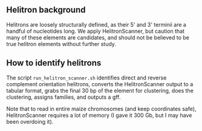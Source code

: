 ## Helitron background

Helitrons are loosely structurally defined, as their 5' and 3' terminii are a handful of nucleotides long. 
We apply HelitronScanner, but caution that many of these elements are candidates, and should not be believed to be true helitron elements without further study.

## How to identify helitrons

The script ```run_helitron_scanner.sh``` identifies direct and reverse complement orientation helitrons, converts the HelitronScanner output to a tabular format, grabs the final 30 bp of the element for clustering, does the clustering, assigns families, and outputs a gff.

Note that to read in entire maize chromosomes (and keep coordinates safe), HelitronScanner requires a lot of memory (I gave it 300 Gb, but I may have been overdoing it).

